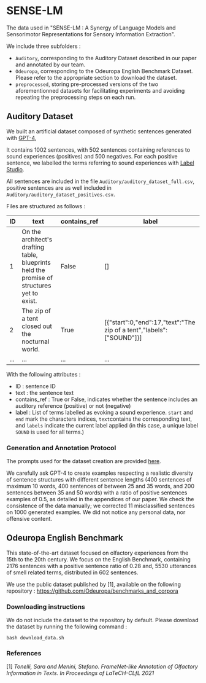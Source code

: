 # SENSE-LM 
The data used in "SENSE-LM : A Synergy of Language Models and Sensorimotor Representations for Sensory Information Extraction".

We include three subfolders : 

- `Auditory`, corresponding to the Auditory Dataset described in our paper and annotated by our team.
- `Odeuropa`, corresponding to the Odeuropa English Benchmark Dataset. Please refer to the appropriate section to download the dataset.
- `preprocessed`, storing pre-processed versions of the two aforementionned datasets for facilitating experiments and avoiding repeating the preprocessing steps on each run.
## Auditory Dataset
We built an artificial dataset composed of synthetic  sentences generated with [GPT-4](https://openai.com/blog/chatgpt),

It contains 1002 sentences, with 502 sentences containing references to sound experiences (positives) and 500 negatives.
For each positive sentence, we labelled the terms referring to sound experiences with [Label Studio](https://labelstud.io/).

All sentences are included in the file `Auditory/auditory_dataset_full.csv`, positive sentences are as well included in `Auditory/auditory_dataset_positives.csv`.

Files are structured as follows : 

| ID | text                                                                                       | contains_ref | label                                                                |
|----|--------------------------------------------------------------------------------------------|--------------|----------------------------------------------------------------------|
| 1  | On the architect's drafting table, blueprints held the promise of structures yet to exist. | False        | []                                                                   |
| 2  | The zip of a tent closed out the nocturnal world.                                          | True         | [{"start":0,"end":17,"text":"The zip of a tent","labels":["SOUND"]}] |
| ... | ...                                                                                        | ...          | ...                                                                  |

With the following attributes : 
- ID : sentence ID
- text : the sentence text
- contains_ref : True or False, indicates whether the sentence includes an auditory reference (positive) or not (negative)
- label : List of terms labelled as evoking a sound experience. `start` and `end` mark the characters indices, `text`contains the corresponding text, and `labels` indicate the current label applied (in this case, a unique label `SOUND` is used for all terms.)
### Generation and Annotation Protocol

The prompts used for the dataset creation are provided [here](https://github.com/cfboscher/sense-lm/blob/main/gpt4_prompts/generate_dataset.md).

We carefully ask GPT-4 to create examples respecting a realistic diversity of sentence structures with different sentence lengths (400 sentences of maximum 10 words, 400 sentences of between 25 and 35 words, and 200 sentences between 35 and 50 words) with a ratio of positive sentences examples of 0.5, as detailed in the appendices of our paper.
We check the consistence of 
the data manually; we corrected 11 misclassified sentences on 1000 generated examples. We did not notice any personal data, nor offensive content.


## Odeuropa English Benchmark
This state-of-the-art dataset focused on olfactory experiences from the 15th to the 20th century. We focus on the English Benchmark, containing 2176 sentences with a positive sentence ratio of 0.28 and, 5530 utterances of smell related terms, distributed in 602 sentences.

We use the public dataset published by [1], available on the following repository : https://github.com/Odeuropa/benchmarks_and_corpora

### Downloading instructions
We do not include the dataset to the repository by default. Please download the dataset by running the following command : 
``` 
bash download_data.sh
```

### References
[1] _Tonelli, Sara and Menini, Stefano. FrameNet-like Annotation of Olfactory Information in Texts. In Proceedings of LaTeCH-CLfL 2021_
